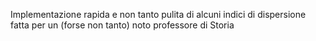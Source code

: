 Implementazione rapida e non tanto pulita di alcuni indici di dispersione fatta per un (forse non tanto) noto professore di Storia